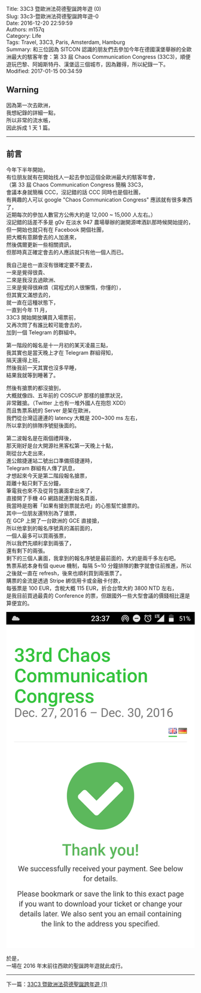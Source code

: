 Title: 33C3 暨歐洲法荷德聖誕跨年遊 (0)  
Slug: 33c3-暨歐洲法荷德聖誕跨年遊-0  
Date: 2016-12-20 22:59:59  
Authors: m157q  
Category: Life  
Tags: Travel, 33C3, Paris, Amsterdam, Hamburg  
Summary: 和三位因為 SITCON 認識的朋友們去參加今年在德國漢堡舉辦的全歐洲最大的駭客年會：第 33 屆 Chaos Communication Congress (33C3)，順便遊玩巴黎、阿姆斯特丹、漢堡這三個城市，因為難得，所以紀錄一下。  
Modified: 2017-01-15 00:34:59  
  
  
## Warning  
  
因為第一次去歐洲，  
我想紀錄的詳細一點，  
所以非常的流水帳，  
因此拆成 1 天 1 篇。  
  
---  
  
## 前言  
  
今年下半年開始，  
有位朋友就有在開始找人一起去參加這個全歐洲最大的駭客年會，  
（第 33 屆 Chaos Communication Congress 簡稱 33C3，  
會議本身就簡稱 CCC，沒記錯的話 CCC 同時也是個社團，  
有興趣的人可以 google "Chaos Communication Congress" 應該就有很多東西了，  
近期每次的參加人數官方公佈大約是 12,000 ~ 15,000 人左右。）  
沒記錯的話差不多是 g0v 在淡水 947 農場舉辦的謝開源啤酒趴那時候開始提的，  
但一開始也就只有在 Facebook 開個社團，  
把大概有意願會去的人加進來，  
然後偶爾更新一些相關資訊，  
但那時真正確定會去的人應該就只有他一個人而已。  
  
我自己是也一直沒有很確定要不要去，  
一來是覺得很貴、  
二來是我沒去過歐洲、  
三來是覺得很麻煩（寫程式的人很懶惰，你懂的），  
但其實又滿想去的，  
就一直在這種狀態下，  
一直到今年 11 月，  
33C3 開始開放購買入場票前，  
又再次問了有誰比較可能會去的，  
加到一個 Telegram 的群組中。  
  
第一階段的報名是十一月初的某天凌晨三點，  
我其實也是當天晚上才在 Telegram 群組得知，  
隔天還得上班，  
然後我前一天其實也沒多早睡，  
結果我就等到睡著了。  
  
然後有搶票的都沒搶到，  
大概就像四、五年前的 COSCUP 那樣的搶票狀況，  
非常難搶。（Twitter 上也有一堆外國人在抱怨 XDD）  
而且售票系統的 Server 是架在歐洲，  
我們從台灣這邊連的 latency 大概是 200~300 ms 左右，  
所以拿到的排隊序號挺後面的。  
  
第二波報名是在兩個禮拜後，  
那天剛好是台大開源社黑客松第一天晚上十點，  
剛從台大走出來，  
進公館捷運站二號出口準備搭捷運時，  
Telegram 群組有人傳了訊息，  
才想起來今天是第二階段報名搶票，  
距離十點只剩下五分鐘，  
筆電我也來不及從背包裏面拿出來了，  
直接開了手機 4G 網路就連到報名頁面，  
我當時是抱著「如果有搶到票就去吧」的心態幫忙搶票的。  
其中一位朋友還特別為了搶票，  
在 GCP 上開了一台歐洲的 GCE 直接搶，  
所以他拿到的報名序號真的滿前面的，  
一個人最多可以買兩張票，  
所以我們先順利拿到兩張了，  
還有剩下的兩張。  
剩下的三個人裏面，我拿到的報名序號是最前面的，大約是兩千多左右吧。  
售票系統本身有個 queue 機制，每隔 5~10 分鐘排隊的數字就會往前推進，所以之後就一直在 refresh，後來也順利買到兩張票了。  
購票的金流是透過 Stripe 綁信用卡或金融卡付款，  
每張票是 100 EUR，含稅大概 115 EUR，折合台幣大約 3800 NTD 左右，  
是我目前買過最貴的 Conference 的票，但跟國外一些大型會議的價錢相比還是算便宜的。  
  
![33c3 registration](/files/33c3-暨歐洲法荷德聖誕跨年遊/33c3-registration.png)  
  
於是，  
一場在 2016 年末前往西歐的聖誕跨年遊就此成行。  
  
---  
  
下一篇：[33C3 暨歐洲法荷德聖誕跨年遊 (1)](/posts/2016/12/20/33c3-暨歐洲法荷德聖誕跨年遊-1)  
